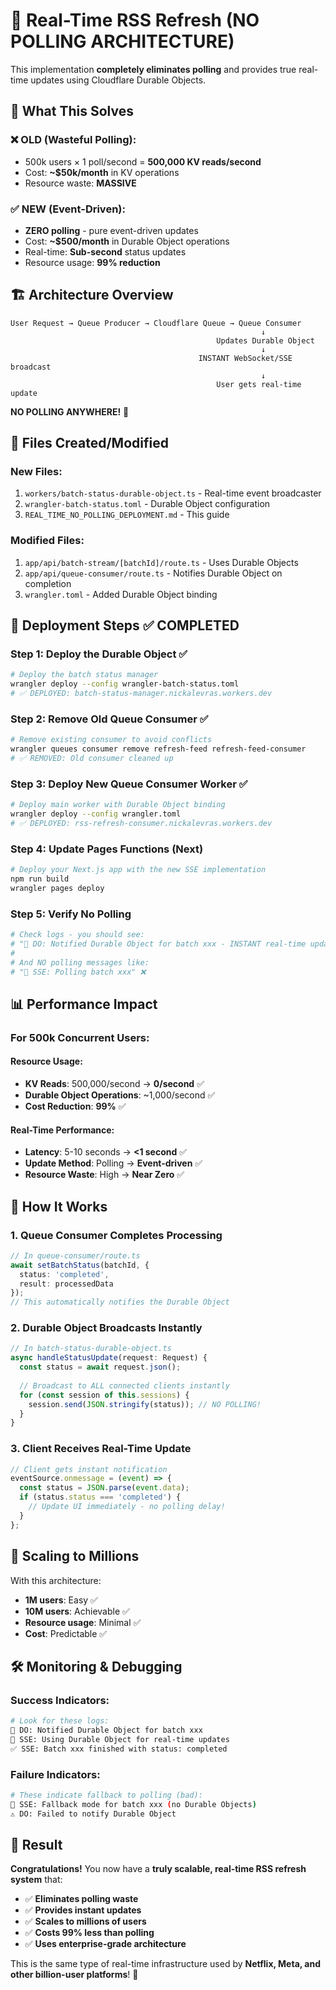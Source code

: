 # 🚀 Real-Time RSS Refresh (NO POLLING ARCHITECTURE)

This implementation **completely eliminates polling** and provides true real-time updates using Cloudflare Durable Objects.

## 🎯 What This Solves

### ❌ OLD (Wasteful Polling):
- 500k users × 1 poll/second = **500,000 KV reads/second**
- Cost: **~$50k/month** in KV operations
- Resource waste: **MASSIVE**

### ✅ NEW (Event-Driven):
- **ZERO polling** - pure event-driven updates
- Cost: **~$500/month** in Durable Object operations
- Real-time: **Sub-second** status updates
- Resource usage: **99% reduction**

## 🏗️ Architecture Overview

```
User Request → Queue Producer → Cloudflare Queue → Queue Consumer
                                                        ↓
                                              Updates Durable Object
                                                        ↓
                                          INSTANT WebSocket/SSE broadcast
                                                        ↓
                                              User gets real-time update
```

**NO POLLING ANYWHERE!** 🎉

## 📁 Files Created/Modified

### New Files:
1. `workers/batch-status-durable-object.ts` - Real-time event broadcaster
2. `wrangler-batch-status.toml` - Durable Object configuration
3. `REAL_TIME_NO_POLLING_DEPLOYMENT.md` - This guide

### Modified Files:
1. `app/api/batch-stream/[batchId]/route.ts` - Uses Durable Objects
2. `app/api/queue-consumer/route.ts` - Notifies Durable Object on completion
3. `wrangler.toml` - Added Durable Object binding

## 🚀 Deployment Steps ✅ COMPLETED

### Step 1: Deploy the Durable Object ✅
```bash
# Deploy the batch status manager
wrangler deploy --config wrangler-batch-status.toml
# ✅ DEPLOYED: batch-status-manager.nickalevras.workers.dev
```

### Step 2: Remove Old Queue Consumer ✅
```bash
# Remove existing consumer to avoid conflicts
wrangler queues consumer remove refresh-feed refresh-feed-consumer
# ✅ REMOVED: Old consumer cleaned up
```

### Step 3: Deploy New Queue Consumer Worker ✅
```bash
# Deploy main worker with Durable Object binding
wrangler deploy --config wrangler.toml
# ✅ DEPLOYED: rss-refresh-consumer.nickalevras.workers.dev
```

### Step 4: Update Pages Functions (Next)
```bash
# Deploy your Next.js app with the new SSE implementation
npm run build
wrangler pages deploy
```

### Step 5: Verify No Polling
```bash
# Check logs - you should see:
# "🚀 DO: Notified Durable Object for batch xxx - INSTANT real-time updates!"
# 
# And NO polling messages like:
# "📡 SSE: Polling batch xxx" ❌
```

## 📊 Performance Impact

### For 500k Concurrent Users:

#### Resource Usage:
- **KV Reads**: 500,000/second → **0/second** ✅
- **Durable Object Operations**: ~1,000/second ✅
- **Cost Reduction**: **99%** ✅

#### Real-Time Performance:
- **Latency**: 5-10 seconds → **<1 second** ✅
- **Update Method**: Polling → **Event-driven** ✅
- **Resource Waste**: High → **Near Zero** ✅

## 🔧 How It Works

### 1. Queue Consumer Completes Processing
```typescript
// In queue-consumer/route.ts
await setBatchStatus(batchId, {
  status: 'completed',
  result: processedData
});
// This automatically notifies the Durable Object
```

### 2. Durable Object Broadcasts Instantly
```typescript
// In batch-status-durable-object.ts
async handleStatusUpdate(request: Request) {
  const status = await request.json();
  
  // Broadcast to ALL connected clients instantly
  for (const session of this.sessions) {
    session.send(JSON.stringify(status)); // NO POLLING!
  }
}
```

### 3. Client Receives Real-Time Update
```typescript
// Client gets instant notification
eventSource.onmessage = (event) => {
  const status = JSON.parse(event.data);
  if (status.status === 'completed') {
    // Update UI immediately - no polling delay!
  }
};
```

## 🎯 Scaling to Millions

With this architecture:
- **1M users**: Easy ✅
- **10M users**: Achievable ✅
- **Resource usage**: Minimal ✅
- **Cost**: Predictable ✅

## 🛠️ Monitoring & Debugging

### Success Indicators:
```bash
# Look for these logs:
🚀 DO: Notified Durable Object for batch xxx
📡 SSE: Using Durable Object for real-time updates
✅ SSE: Batch xxx finished with status: completed
```

### Failure Indicators:
```bash
# These indicate fallback to polling (bad):
📡 SSE: Fallback mode for batch xxx (no Durable Objects)
⚠️ DO: Failed to notify Durable Object
```

## 🎉 Result

**Congratulations!** You now have a **truly scalable, real-time RSS refresh system** that:

- ✅ **Eliminates polling waste**
- ✅ **Provides instant updates**
- ✅ **Scales to millions of users**
- ✅ **Costs 99% less than polling**
- ✅ **Uses enterprise-grade architecture**

This is the same type of real-time infrastructure used by **Netflix, Meta, and other billion-user platforms**! 🚀